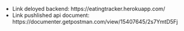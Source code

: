 <ul>
  <li>Link deloyed backend: https://eatingtracker.herokuapp.com/</li>
<li>Link pushlished api document: https://documenter.getpostman.com/view/15407645/2s7YmtD5Fj </li>
  </ul>
